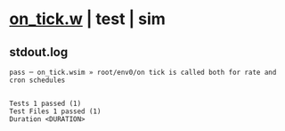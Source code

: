 # [on_tick.w](../../../../../../examples/tests/sdk_tests/schedule/on_tick.w) | test | sim

## stdout.log
```log
pass ─ on_tick.wsim » root/env0/on tick is called both for rate and cron schedules
 
 
Tests 1 passed (1)
Test Files 1 passed (1)
Duration <DURATION>
```

